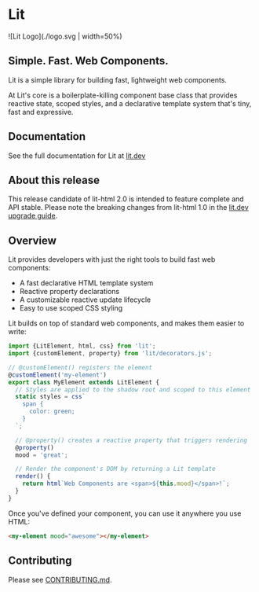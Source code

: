 # Lit

![Lit Logo](./logo.svg | width=50%)

## Simple. Fast. Web Components.

Lit is a simple library for building fast, lightweight web components.

At Lit's core is a boilerplate-killing component base class that provides reactive state, scoped styles, and a declarative template system that's tiny, fast and expressive.

## Documentation

See the full documentation for Lit at [lit.dev](https://lit.dev)

## About this release

This release candidate of lit-html 2.0 is intended to feature complete and API stable. Please note the breaking changes from lit-html 1.0 in the [lit.dev upgrade guide](https://lit-dev-5ftespv5na-uc.a.run.app/docs/releases/upgrade/).

## Overview

Lit provides developers with just the right tools to build fast web components:

- A fast declarative HTML template system
- Reactive property declarations
- A customizable reactive update lifecycle
- Easy to use scoped CSS styling

Lit builds on top of standard web components, and makes them easier to write:

```ts
import {LitElement, html, css} from 'lit';
import {customElement, property} from 'lit/decorators.js';

// @customElement() registers the element
@customElement('my-element')
export class MyElement extends LitElement {
  // Styles are applied to the shadow root and scoped to this element
  static styles = css`
    span {
      color: green;
    }
  `;

  // @property() creates a reactive property that triggers rendering
  @property()
  mood = 'great';

  // Render the component's DOM by returning a Lit template
  render() {
    return html`Web Components are <span>${this.mood}</span>!`;
  }
}
```

Once you've defined your component, you can use it anywhere you use HTML:

```html
<my-element mood="awesome"></my-element>
```

## Contributing

Please see [CONTRIBUTING.md](./CONTRIBUTING.md).
